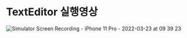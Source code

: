 # TextEditor 실행영상

![Simulator Screen Recording - iPhone 11 Pro - 2022-03-23 at 09 39 23](https://user-images.githubusercontent.com/65879950/159599678-859a7909-2351-41ae-9861-3337afacdca1.gif)
